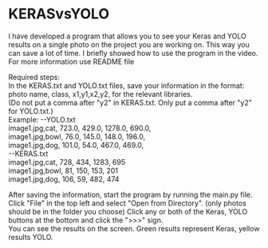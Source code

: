 # KERASvsYOLO
I have developed a program that allows you to see your Keras and YOLO results on a single photo on the project you are working on. This way you can save a lot of time. I briefly showed how to use the program in the video.  For more information use README file


Required steps:<br>
In the KERAS.txt and YOLO.txt files, save your information in the format: photo name, class, x1,y1,x2,y2, for the relevant libraries.<br>
(Do not put a comma after "y2" in KERAS.txt. Only put a comma after "y2" for YOLO.txt.)<br>
Example: --YOLO.txt<br>
image1.jpg,cat, 723.0, 429.0, 1278.0, 690.0,<br>
image1.jpg,bowl, 76.0, 145.0, 148.0, 196.0,<br>
image1.jpg,dog, 101.0, 54.0, 467.0, 469.0,<br>
--KERAS.txt<br>
image1.jpg,cat, 728, 434, 1283, 695<br>
image1.jpg,bowl, 81, 150, 153, 201<br>
image1.jpg,dog, 106, 59, 482, 474<br>

After saving the information, start the program by running the main.py file.<br>
Click "File" in the top left and select "Open from Directory". (only photos should be in the folder you choose)
Click any or both of the Keras, YOLO buttons at the bottom and click the ">>>" sign.<br>
You can see the results on the screen. Green results represent Keras, yellow results YOLO.<br>
